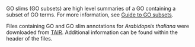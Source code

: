 GO slims (GO subsets) are high level summaries of a GO containing a subset of GO terms. For more information, see [Guide to GO subsets](http://geneontology.org/docs/go-subset-guide/). 

Files containing GO and GO slim annotations for *Arabidopsis thaliana* were downloaded from [TAIR](https://www.arabidopsis.org/download/index-auto.jsp?dir=%2Fdownload_files%2FGO_and_PO_Annotations%2FGene_Ontology_Annotations). Additional information can be found within the header of the files.
